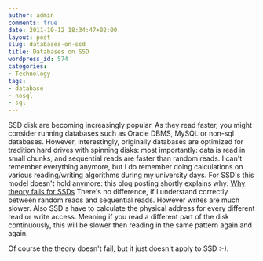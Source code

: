 ```yaml
---
author: admin
comments: true
date: 2011-10-12 18:34:47+02:00
layout: post
slug: databases-on-ssd
title: Databases on SSD
wordpress_id: 574
categories:
- Technology
tags:
- database
- nosql
- sql
---
```


SSD disk are becoming increasingly popular. As they read faster, you might consider running databases such as Oracle DBMS, MySQL or non-sql databases. However, interestingly, originally databases are optimized for tradition hard drives with spinning disks: most importantly: data is read in small chunks, and sequential reads are faster than random reads. I can't remember everything anymore, but I do remember doing calculations on various reading/writing algorithms during my university days.
For SSD's this model doesn't hold anymore: this blog posting shortly explains why: [Why theory fails for SSDs](http://www.acunu.com/blogs/irit-katriel/theoretical-model-writes-ssds/) There's no difference, if I understand correctly between random reads and sequential reads. However writes are much slower. Also SSD's have to calculate the physical address for every different read or write access. Meaning if you read a different part of the disk continuously, this will be slower then reading in the same pattern again and again.

Of course the theory doesn't fail, but it just doesn't apply to SSD :-).

